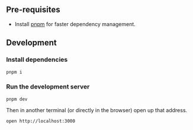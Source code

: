 ## Pre-requisites

- Install [pnpm](https://pnpm.io) for faster dependency management.

## Development

### Install dependencies

```
pnpm i
```

### Run the development server

```
pnpm dev
```

Then in another terminal (or directly in the browser) open up that address.

```
open http://localhost:3000
```
